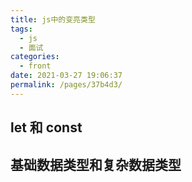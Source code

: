 ```yaml
---
title: js中的变亮类型
tags: 
  - js
  - 面试
categories: 
  - front
date: 2021-03-27 19:06:37
permalink: /pages/37b4d3/
---
```


## let 和 const

## 基础数据类型和复杂数据类型
